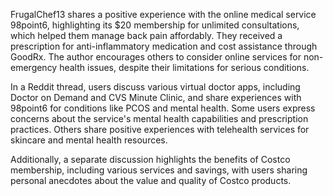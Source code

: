 FrugalChef13 shares a positive experience with the online medical service 98point6, highlighting its $20 membership for unlimited consultations, which helped them manage back pain affordably. They received a prescription for anti-inflammatory medication and cost assistance through GoodRx. The author encourages others to consider online services for non-emergency health issues, despite their limitations for serious conditions. 

In a Reddit thread, users discuss various virtual doctor apps, including Doctor on Demand and CVS Minute Clinic, and share experiences with 98point6 for conditions like PCOS and mental health. Some users express concerns about the service's mental health capabilities and prescription practices. Others share positive experiences with telehealth services for skincare and mental health resources. 

Additionally, a separate discussion highlights the benefits of Costco membership, including various services and savings, with users sharing personal anecdotes about the value and quality of Costco products.